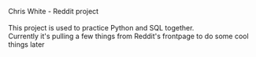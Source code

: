 Chris White - Reddit project</br>
</br>
This project is used to practice Python and SQL together.</br>
Currently it's pulling a few things from Reddit's frontpage to do some cool things later
